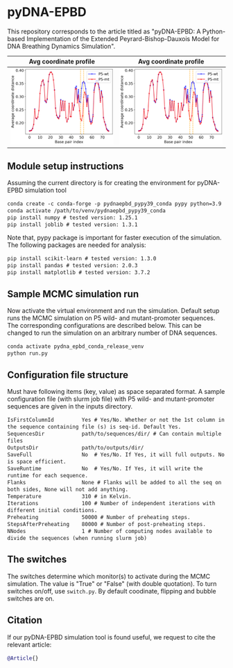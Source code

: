# pyDNA-EPBD
This repository corresponds to the article titled as "pyDNA-EPBD: A Python-based Implementation of the Extended Peyrard-Bishop-Dauxois Model for DNA Breathing Dynamics Simulation".


Avg coordinate profile     |  Avg coordinate profile 
:-------------------------:|:-------------------------:
![Alt text](plots/p5_wtmt_avg_coord.png)  |  ![Alt text](plots/p5_wtmt_avg_coord.png)


## Module setup instructions
Assuming the current directory is for creating the environment for pyDNA-EPBD simulation tool

```
conda create -c conda-forge -p pydnaepbd_pypy39_conda pypy python=3.9
conda activate /path/to/venv/pydnaepbd_pypy39_conda
pip install numpy # tested version: 1.25.1
pip install joblib # tested version: 1.3.1
```
Note that, pypy package is important for faster execution of the simulation. The following packages are needed for analysis:
```
pip install scikit-learn # tested version: 1.3.0
pip install pandas # tested version: 2.0.3
pip install matplotlib # tested version: 3.7.2
```


## Sample MCMC simulation run
Now activate the virtual environment and run the simulation.
Default setup runs the MCMC simulation on P5 wild- and mutant-promoter sequences. The corresponding configurations are described below. This can be changed to run the simulation on an arbitrary number of DNA sequences.
```
conda activate pydna_epbd_conda_release_venv
python run.py
```

## Configuration file structure
Must have following items (key, value) as space separated format. A sample configuration file (with slurm job file) with P5 wild- and mutant-promoter sequences are given in the inputs directory.

```
IsFirstColumnId         Yes # Yes/No. Whether or not the 1st column in the sequence containing file (s) is seq-id. Default Yes.
SequencesDir            path/to/sequences/dir/ # Can contain multiple files
OutputsDir              path/to/outputs/dir/
SaveFull                No  # Yes/No. If Yes, it will full outputs. No is space efficient.
SaveRuntime             No  # Yes/No. If Yes, it will write the runtime for each sequence.
Flanks                  None # Flanks will be added to all the seq on both sides, None will not add anything.
Temperature             310 # in Kelvin.
Iterations	            100 # Number of independent iterations with different initial conditions.
Preheating              50000 # Number of preheating steps.
StepsAfterPreheating	80000 # Number of post-preheating steps.
NNodes                  1 # Number of computing nodes available to divide the sequences (when running slurm job)
```

## The switches
The switches determine which monitor(s) to activate during the MCMC simulation. The value is "True" or "False" (with double quotation). To turn switches on/off, use `switch.py`. By default coodinate, flipping and bubble switches are on.

## Citation
If our pyDNA-EPBD simulation tool is found useful, we request to cite the relevant article:

```bibtex
@Article{}
```